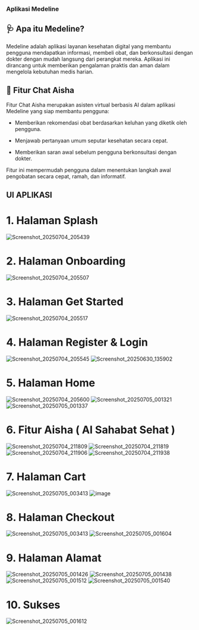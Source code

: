 ### Aplikasi Medeline

## 🩺 Apa itu Medeline?
Medeline adalah aplikasi layanan kesehatan digital yang membantu pengguna mendapatkan informasi, membeli obat, dan berkonsultasi dengan dokter dengan mudah langsung dari perangkat mereka. Aplikasi ini dirancang untuk memberikan pengalaman praktis dan aman dalam mengelola kebutuhan medis harian.

## 💬 Fitur Chat Aisha
Fitur Chat Aisha merupakan asisten virtual berbasis AI dalam aplikasi Medeline yang siap membantu pengguna:

- Memberikan rekomendasi obat berdasarkan keluhan yang diketik oleh pengguna.

- Menjawab pertanyaan umum seputar kesehatan secara cepat.

- Memberikan saran awal sebelum pengguna berkonsultasi dengan dokter.

Fitur ini mempermudah pengguna dalam menentukan langkah awal pengobatan secara cepat, ramah, dan informatif.

## UI APLIKASI

# 1. Halaman Splash

![Screenshot_20250704_205439](https://github.com/user-attachments/assets/97fccee5-91a4-476b-817a-46a716b33169)

# 2. Halaman Onboarding

![Screenshot_20250704_205507](https://github.com/user-attachments/assets/70ed9503-6c73-49ef-9e69-b364c3bea985)

# 3. Halaman Get Started

![Screenshot_20250704_205517](https://github.com/user-attachments/assets/9cc87273-f122-4325-baa2-8147c36f7569)

# 4. Halaman Register & Login

![Screenshot_20250704_205545](https://github.com/user-attachments/assets/e8bce5ce-dff2-4ef5-ad75-f1b997a5c711)
![Screenshot_20250630_135902](https://github.com/user-attachments/assets/eb8a0980-8c21-4736-a2e2-6bd248395a9b)

# 5. Halaman Home

![Screenshot_20250704_205600](https://github.com/user-attachments/assets/00c57d4f-18ac-448f-a16d-72e1b20d067f)
![Screenshot_20250705_001321](https://github.com/user-attachments/assets/1e685306-c0d1-43a2-8aef-119e02d13615)
![Screenshot_20250705_001337](https://github.com/user-attachments/assets/1b4e3c4d-2c90-4c80-99a3-b7519633fe66)

# 6. Fitur Aisha ( AI Sahabat Sehat )

![Screenshot_20250704_211809](https://github.com/user-attachments/assets/a3e308fd-106d-41f1-aa63-b25c270aae22)
![Screenshot_20250704_211819](https://github.com/user-attachments/assets/cf093ce8-b8b3-4080-aea8-93310e294cda)
![Screenshot_20250704_211906](https://github.com/user-attachments/assets/f92ab8bb-57b1-4ba0-b86d-77c7d4876544)
![Screenshot_20250704_211938](https://github.com/user-attachments/assets/53be83ab-18ff-4fd3-9033-73f604c257c3)

# 7. Halaman Cart

![Screenshot_20250705_003413](https://github.com/user-attachments/assets/15da21f6-4689-49b5-90b4-805cec1d55d5)
![image](https://github.com/user-attachments/assets/b74abedc-fc30-4b04-9f08-b00daa0abf10)

# 8. Halaman Checkout

![Screenshot_20250705_003413](https://github.com/user-attachments/assets/c6fbea73-ed9b-44aa-a343-0b8156c10f51)
![Screenshot_20250705_001604](https://github.com/user-attachments/assets/627fca82-65bc-4100-9939-bba35118c9ef)

# 9. Halaman Alamat

![Screenshot_20250705_001426](https://github.com/user-attachments/assets/c56d9fe5-fdcf-4708-abf2-c9280e795c41)
![Screenshot_20250705_001438](https://github.com/user-attachments/assets/566938b7-1f80-4903-9a71-f3392927053b)
![Screenshot_20250705_001512](https://github.com/user-attachments/assets/739ef8c8-0dc5-4350-8953-904cb60dbad6)
![Screenshot_20250705_001540](https://github.com/user-attachments/assets/f969ad9d-59b3-4644-a222-7c354d6f221e)

# 10. Sukses

![Screenshot_20250705_001612](https://github.com/user-attachments/assets/692998cd-5ff4-4493-9923-5885e2401508)










